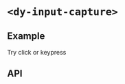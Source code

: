 # `<dy-input-capture>`

## Example

<gbp-example
  name="dy-input-capture"
  src="https://esm.sh/duoyun-ui/elements/input-capture">Try click or keypress</gbp-example>

## API

<gbp-api src="/src/elements/input-capture.ts"></gbp-api>
